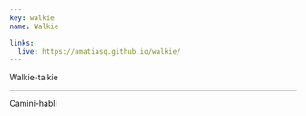 ```yaml
---
key: walkie
name: Walkie

links:
  live: https://amatiasq.github.io/walkie/
---
```


Walkie-talkie

---

Camini-habli
